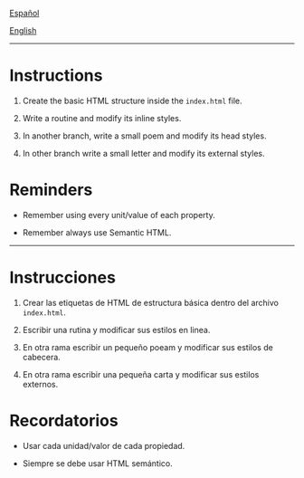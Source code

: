[Español](#Instrucciones)

[English](#Instructions)

---

# Instructions

1. Create the basic HTML structure inside the `index.html` file.

2. Write a routine and modify its inline styles.

3. In another branch, write a small poem and modify its head styles.

4. In other branch write a small letter and modify its external styles.

# Reminders

- Remember using every unit/value of each property.

- Remember always use Semantic HTML.

---

# Instrucciones

1. Crear las etiquetas de HTML de estructura básica dentro del archivo `index.html`.

2. Escribir una rutina y modificar sus estilos en linea.

3. En otra rama escribir un pequeño poeam y modificar sus estilos de cabecera.

4. En otra rama escribir una pequeña carta y modificar sus estilos externos.

# Recordatorios

- Usar cada unidad/valor de cada propiedad.

- Siempre se debe usar HTML semántico.

